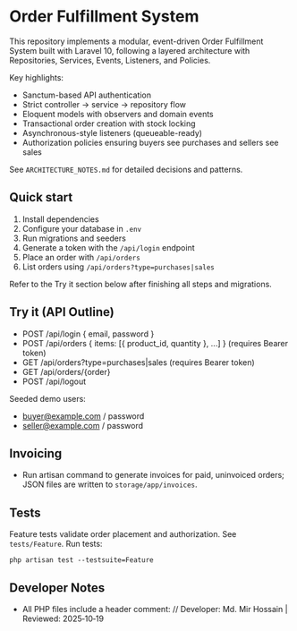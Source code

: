# Order Fulfillment System

This repository implements a modular, event-driven Order Fulfillment System built with Laravel 10, following a layered architecture with Repositories, Services, Events, Listeners, and Policies.

Key highlights:
- Sanctum-based API authentication
- Strict controller -> service -> repository flow
- Eloquent models with observers and domain events
- Transactional order creation with stock locking
- Asynchronous-style listeners (queueable-ready)
- Authorization policies ensuring buyers see purchases and sellers see sales

See `ARCHITECTURE_NOTES.md` for detailed decisions and patterns.

## Quick start

1. Install dependencies
2. Configure your database in `.env`
3. Run migrations and seeders
4. Generate a token with the `/api/login` endpoint
5. Place an order with `/api/orders`
6. List orders using `/api/orders?type=purchases|sales`

Refer to the Try it section below after finishing all steps and migrations.

## Try it (API Outline)
- POST /api/login { email, password }
- POST /api/orders { items: [{ product_id, quantity }, ...] } (requires Bearer token)
- GET  /api/orders?type=purchases|sales (requires Bearer token)
- GET  /api/orders/{order}
- POST /api/logout

Seeded demo users:
- buyer@example.com / password
- seller@example.com / password

## Invoicing
- Run artisan command to generate invoices for paid, uninvoiced orders; JSON files are written to `storage/app/invoices`.

## Tests
Feature tests validate order placement and authorization. See `tests/Feature`.
Run tests:

```
php artisan test --testsuite=Feature
```

## Developer Notes
- All PHP files include a header comment:
// Developer: Md. Mir Hossain | Reviewed: 2025‑10‑19
